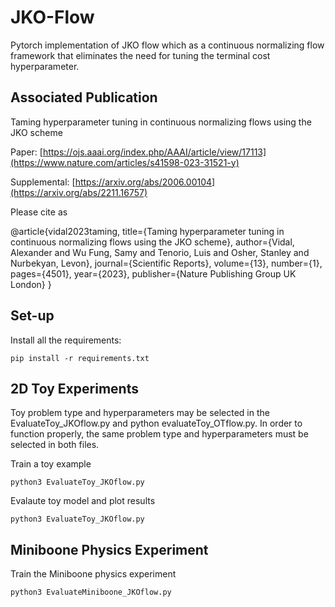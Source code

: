 # JKO-Flow
Pytorch implementation of JKO flow which as a continuous normalizing flow framework that eliminates the need for tuning the terminal cost hyperparameter.

## Associated Publication

Taming hyperparameter tuning in continuous normalizing flows using the JKO scheme

Paper: [https://ojs.aaai.org/index.php/AAAI/article/view/17113](https://www.nature.com/articles/s41598-023-31521-y)

Supplemental: [https://arxiv.org/abs/2006.00104](https://arxiv.org/abs/2211.16757)

Please cite as
    
@article{vidal2023taming,
  title={Taming hyperparameter tuning in continuous normalizing flows using the JKO scheme},
  author={Vidal, Alexander and Wu Fung, Samy and Tenorio, Luis and Osher, Stanley and Nurbekyan, Levon},
  journal={Scientific Reports},
  volume={13},
  number={1},
  pages={4501},
  year={2023},
  publisher={Nature Publishing Group UK London}
}

## Set-up

Install all the requirements:
```
pip install -r requirements.txt 
```

## 2D Toy Experiments

Toy problem type and hyperparameters may be selected in the EvaluateToy_JKOflow.py and python evaluateToy_OTflow.py.  In order to function properly, the same problem type and hyperparameters must be selected in both files.  

Train a toy example
```
python3 EvaluateToy_JKOflow.py
```
Evalaute toy model and plot results 
```
python3 EvaluateToy_JKOflow.py
```
## Miniboone Physics Experiment

Train the Miniboone physics experiment
```
python3 EvaluateMiniboone_JKOflow.py
```
